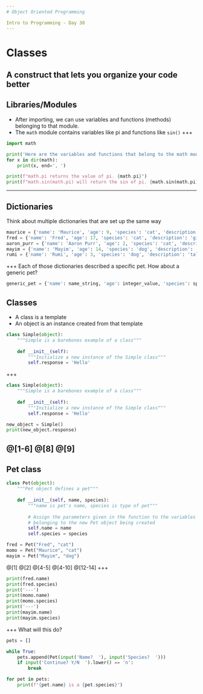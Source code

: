 ```yaml
---
# Object Oriented Programming

Intro to Programming - Day 30
---
```

# Classes

A construct that lets you organize your code better
---
## Libraries/Modules

* After importing, we can use variables and functions (methods) belonging to that module.
* The `math` module contains variables like pi and functions like `sin()`
+++
```python
import math

print('Here are the variables and functions that belong to the math module.')
for x in dir(math):
    print(x, end=', ')
```

```python
print(f"math.pi returns the value of pi. {math.pi}")
print(f"math.sin(math.pi) will return the sin of pi. {math.sin(math.pi)}")
```
---
## Dictionaries

Think about multiple dictionaries that are set up the same way

```python
maurice = {'name': 'Maurice', 'age': 9, 'species': 'cat', 'description': 'fluffy'}
fred = {'name': 'Fred', 'age': 17, 'species': 'cat', 'description': 'gigantic'}
aaron_purr = {'name': 'Aaron Purr', 'age': 2, 'species': 'cat', 'description': 'grey tabby'}
mayim = {'name': 'Mayim', 'age': 14, 'species': 'dog', 'description': 'short and round'}
rumi = {'name': 'Rumi', 'age': 3, 'species': 'dog', 'description': 'tall and thin'}
```
+++
Each of those dictionaries described a specific pet. How about a generic pet?

```python
generic_pet = {'name': name_string, 'age': integer_value, 'species': species_string, 'description': description_string}
```
## Classes

* A class is a template
* An object is an instance created from that template

```python
class Simple(object):
    """Simple is a barebones example of a class"""
    
    def __init__(self):
        """Initialize a new instance of the Simple class"""
        self.response = 'Hello'
```
+++
```python
class Simple(object):
    """Simple is a barebones example of a class"""
    
    def __init__(self):
        """Initialize a new instance of the Simple class"""
        self.response = 'Hello'

new_object = Simple()
print(new_object.response)
```
@[1-6]
@[8]
@[9]
---
## Pet class

```python
class Pet(object):
    """Pet object defines a pet"""
    
    def __init__(self, name, species):
        """name is pet's name, species is type of pet"""
        
        # Assign the parameters given in the function to the variables
        # belonging to the new Pet object being created
        self.name = name
        self.species = species

fred = Pet("Fred", "cat")
momo = Pet("Maurice", "cat")
mayim = Pet("Mayim", "dog")
```
@[1]
@[2]
@[4-5]
@[4-10]
@[12-14]
+++
```python
print(fred.name)
print(fred.species)
print('---')
print(momo.name)
print(momo.species)
print('---')
print(mayim.name)
print(mayim.species)
```
+++
What will this do?

```python
pets = []

while True:
    pets.append(Pet(input('Name?  '), input('Species?  ')))
    if input('Continue? Y/N  ').lower() == 'n':
        break

for pet in pets:
    print(f"{pet.name} is a {pet.species}")
```